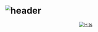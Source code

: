 # ![header](https://capsule-render.vercel.app/api?type=wave&color=gradient&animation=twinkling&height=300&section=header&text=coding%20gyuwan&fontSize=90)	

	



<div align=center>
	
  [![Hits](https://hits.seeyoufarm.com/api/count/incr/badge.svg?url=https%3A%2F%2Fgithub.com%2Fgyuwanc1%2Fhit-counter&count_bg=%2379C83D&title_bg=%23707070&icon=harbor.svg&icon_color=%23E7E7E7&title=hits&edge_flat=false)](https://hits.seeyoufarm.com)
  
  </div>



